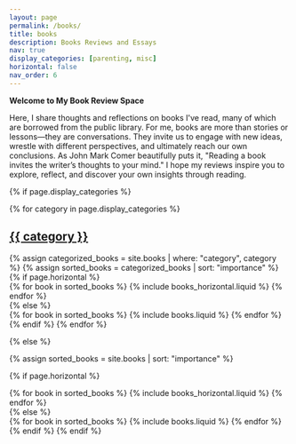 ```yaml
---
layout: page
permalink: /books/
title: books
description: Books Reviews and Essays
nav: true
display_categories: [parenting, misc]
horizontal: false
nav_order: 6
---
```


**Welcome to My Book Review Space**

Here, I share thoughts and reflections on books I've read, many of which are borrowed from the public library. For me, books are more than stories or lessons—they are conversations. They invite us to engage with new ideas, wrestle with different perspectives, and ultimately reach our own conclusions. As John Mark Comer beautifully puts it, "Reading a book invites the writer’s thoughts to your mind." I hope my reviews inspire you to explore, reflect, and discover your own insights through reading.



<!-- pages/books.md -->

{% if page.display_categories %}
<div class="books">
  <!-- Display categorized books -->
  {% for category in page.display_categories %}
  <a id="{{ category }}" href=".#{{ category }}">
    <h2 class="category">{{ category }}</h2>
  </a>
  {% assign categorized_books = site.books | where: "category", category %}
  {% assign sorted_books = categorized_books | sort: "importance" %}
  <!-- Generate cards for each book -->
  {% if page.horizontal %}
  <div class="container">
    <div class="row row-cols-1 row-cols-md-2">
    {% for book in sorted_books %}
      {% include books_horizontal.liquid %}
    {% endfor %}
    </div>
  </div>
  {% else %}
  <div class="row row-cols-1 row-cols-md-3">
    {% for book in sorted_books %}
      {% include books.liquid %}
    {% endfor %}
  </div>
  {% endif %}
  {% endfor %}

{% else %}

<!-- Display books without categories -->

{% assign sorted_books = site.books | sort: "importance" %}

  <!-- Generate cards for each book -->

{% if page.horizontal %}

  <div class="container">
    <div class="row row-cols-1 row-cols-md-2">
    {% for book in sorted_books %}
      {% include books_horizontal.liquid %}
    {% endfor %}
    </div>
  </div>
  {% else %}
  <div class="row row-cols-1 row-cols-md-3">
    {% for book in sorted_books %}
      {% include books.liquid %}
    {% endfor %}
  </div>
  {% endif %}
{% endif %}
</div>
